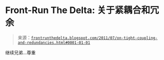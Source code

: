 <!--yml

category: 未分类

date: 2024-05-12 23:37:11

-->

# Front-Run The Delta: 关于紧耦合和冗余

> 来源：[`frontrunthedelta.blogspot.com/2011/07/on-tight-coupling-and-redundancies.html#0001-01-01`](https://frontrunthedelta.blogspot.com/2011/07/on-tight-coupling-and-redundancies.html#0001-01-01)

继续兄弟...尊重
